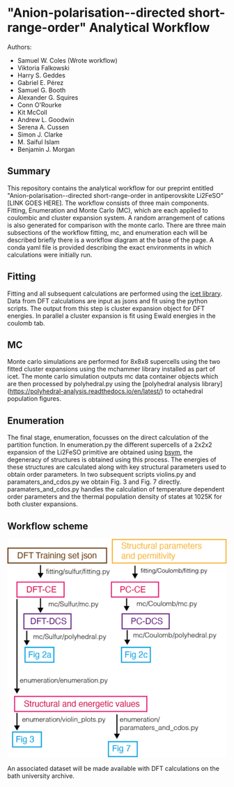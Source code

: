 # "Anion-polarisation--directed short-range-order" Analytical Workflow

Authors:
- Samuel W. Coles (Wrote workflow)
- Viktoria Falkowski
- Harry S. Geddes
- Gabriel E. Pérez
- Samuel G. Booth
- Alexander G. Squires 
- Conn O'Rourke
- Kit McColl
- Andrew L. Goodwin
- Serena A. Cussen
- Simon J. Clarke
- M. Saiful Islam
- Benjamin J. Morgan

## Summary


This repository contains the analytical workflow for our preprint entitled "Anion-polarisation--directed short-range-order in antiperovskite Li2FeSO” [LINK GOES HERE]. The workflow consists of three main components. Fitting, Enumeration and Monte Carlo (MC), which are each applied to coulombic and cluster expansion system. A random arrangement of cations is also generated for comparison with the monte carlo. There are three main subsections of the workflow fitting, mc, and enumeration each will be described briefly there is a workflow diagram at the base of the page. A conda yaml file is provided describing the exact environments in which calculations were initially run.

## Fitting

Fitting and all subsequent calculations are performed using the [icet library](https://icet.materialsmodeling.org). Data from DFT calculations are input as jsons and fit using the python scripts. The output from this step is cluster expansion object for DFT energies. In parallel a cluster expansion is fit using Ewald energies in the coulomb tab.

## MC

Monte carlo simulations are performed for 8x8x8 supercells using the two fitted cluster expansions using the mchammer library installed as part of icet. The monte carlo simulation outputs mc data container objects which are then processed by polyhedral.py using the [polyhedral analysis library] (https://polyhedral-analysis.readthedocs.io/en/latest/) to octahedral population figures.

## Enumeration

The final stage, enumeration, focusses on the direct calculation of the partition function. In enumeration.py the different supercells of a 2x2x2 expansion of the Li2FeSO primitive are obtained using [bsym](https://joss.theoj.org/papers/10.21105/joss.00370), the degeneracy of structures is obtained using this process. The energies of these structures are calculated along with key structural parameters used to obtain order parameters. In two subsequent scripts violins.py and paramaters_and_cdos.py we obtain Fig. 3 and Fig. 7 directly. paramaters_and_cdos.py handles the calculation of temperature dependent order parameters and the thermal population density of states at 1025K for both cluster expansions.

## Workflow scheme



![](./workflow.png)


An associated dataset will be made available with DFT calculations on the bath university archive.
